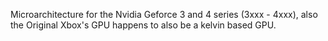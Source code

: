 Microarchitecture for the Nvidia Geforce 3 and 4 series (3xxx - 4xxx), also the Original Xbox's GPU happens to also be a kelvin based GPU.